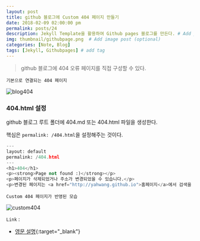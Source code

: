 ```yaml
---
layout: post
title: github 블로그에 Custom 404 페이지 만들기
date: 2018-02-09 02:00:00 pm
permalink: posts/24
description: Jekyll Template을 활용하여 Github pages 블로그를 만든다. # Add post description (optional)
img: thumbnail/githubpage.png  # Add image post (optional)
categories: [Note, Blog]
tags: [Jekyll, Githubpages] # add tag
---
```


> github 블로그에 404 오류 페이지를 직접 구성할 수 있다.

`기본으로 연결되는 404 페이지`

![blog404]({{site.baseurl}}/assets/img/note/blog404.png)

### 404.html 설정

github 블로그 루트 폴더에 404.md 또는 404.html 파일을 생성한다.

핵심은 `permalink: /404.html`을 설정해주는 것이다.

``` python
---
layout: default
permalink: /404.html
---
<h1>404</h1>
<p><strong>Page not found :)</strong></p>
<p>페이지가 삭제되었거나 주소가 변경되었을 수 있습니다.</p>
<p>변경된 페이지는 <a href="http://yahwang.github.io">홈페이지</a>에서 검색을 통해 찾을 수 있습니다.</p>
```

`Custom 404 페이지가 반영된 모습`

![custom404]({{site.baseurl}}/assets/img/note/custom404.png)

`Link` : 

* [영문 설명](https://help.github.com/articles/creating-a-custom-404-page-for-your-github-pages-site/){:target="_blank"}
